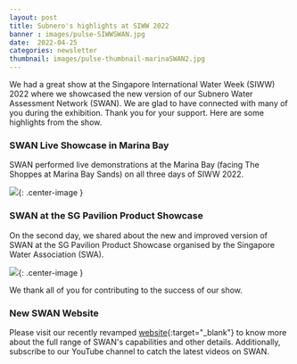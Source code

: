 ```yaml
---
layout: post
title: Subnero's highlights at SIWW 2022
banner : images/pulse-SIWWSWAN.jpg
date:  2022-04-25
categories: newsletter
thumbnail: images/pulse-thumbnail-marinaSWAN2.jpg
---
```


We had a great show at the Singapore International Water Week (SIWW) 2022 where we showcased the new version of our Subnero Water Assessment Network (SWAN). We are glad to have connected with many of you during the exhibition. Thank you for your support. Here are some highlights from the show.

### SWAN Live Showcase in Marina Bay

SWAN performed live demonstrations at the Marina Bay (facing The Shoppes at Marina Bay Sands) on all three days of SIWW 2022. 

![]({{site.baseurl}}/images/pulse-marinaSWAN.jpg){: .center-image  }

### SWAN at the SG Pavilion Product Showcase

On the second day, we shared about the new and improved version of SWAN at the SG Pavilion Product Showcase organised by the Singapore Water Association (SWA).

![]({{site.baseurl}}/images/pulse-SIWWpresentation.jpg){: .center-image  }

We thank all of you for contributing to the success of our show.

### New SWAN Website

Please visit our recently revamped [website](https://subnero.com/products/swan){:target="_blank"} to know more about the full range of SWAN's capabilities and other details. Additionally, subscribe to our YouTube channel to catch the latest videos on SWAN.

